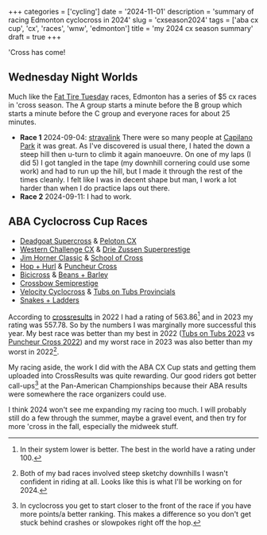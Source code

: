 +++
categories = ['cycling']
date = '2024-11-01'
description = 'summary of racing Edmonton cyclocross in 2024'
slug = 'cxseason2024'
tags = ['aba cx cup', 'cx', 'races', 'wnw', 'edmonton']
title = 'my 2024 cx season summary'
draft = true
+++

'Cross has come!
## Wednesday Night Worlds

Much like the [Fat Tire Tuesday](../ftt/) races, Edmonton has a series of $5 cx races in 'cross season. The A group starts a minute before the B group which starts a minute before the C group and everyone races for about 25 minutes.

* **Race 1** 2024-09-04: [stravalink](https://www.strava.com/segments/37727939) There were so many people at [Capilano Park](../capilanopark/) it was great. As I've discovered is usual there, I hated the down a steep hill then u-turn to climb it again manoeuvre. On one of my laps (I did 5) I got tangled in the tape (my downhill cornering could use some work) and had to run up the hill, but I made it through the rest of the times cleanly. I felt like I was in decent shape but man, I work a lot harder than when I do practice laps out there.
* **Race 2** 2024-09-11: I had to work.

## ABA Cyclocross Cup Races

* [Deadgoat Supercross](../deadgoat2024/) & [Peloton CX](../peloton2024/)
* [Western Challenge CX](../wccx2024/) & [Drie Zussen Superprestige](../driez2024/)
* [Jim Horner Classic](../jimhornergrandprix2024/) & [School of Cross](../schoolofcross2024/)
* [Hop + Hurl](../hopnhurl2024/) & [Puncheur Cross](../puncheurcross2024/)
* [Bicicross](../bicicross2024/) & [Beans + Barley](../beans2024/)
* [Crossbow Semiprestige](../crossbow2024/)
* [Velocity Cyclocross](../velocitycross2024/) & [Tubs on Tubs Provincials](../tubsontubs2024/)
* [Snakes + Ladders](../snakesladders2024/)

According to [crossresults](https://crossresults.com) in 2022 I had a rating of 563.86[^3] and in 2023 my rating was 557.78. So by the numbers I was marginally more successful this year. My best race was better than my best in 2022 ([Tubs on Tubs 2023](../tubsontubs2023/) vs [Puncheur Cross 2022](../puncheurcross2022/)) and my worst race in 2023 was also better than my worst in 2022[^4].

My racing aside, the work I did with the ABA CX Cup stats and getting them uploaded into CrossResults was quite rewarding. Our good riders got better call-ups[^5] at the Pan-American Championships because their ABA results were somewhere the race organizers could use.

I think 2024 won't see me expanding my racing too much. I will probably still do a few through the summer, maybe a gravel event, and then try for more 'cross in the fall, especially the midweek stuff.

[^1]: My hardtail [Graymare](../graymare/) isn't great, but upgrading it would be really expensive for the amount and style of actual mountain biking I do.
[^2]: The races were [Tubs on Tubs](../tubsontubs2023), [Jim Horner](../jimhornergrandprix2023), [Hardcore Hop N Hurl](../hopnhurl2023) and the second day of [Baby Walter Cross](../babywaltercross-2).
[^3]: In their system lower is better. The best in the world have a rating under 100.
[^4]: Both of my bad races involved steep sketchy downhills I wasn't confident in riding at all. Looks like this is what I'll be working on for 2024.
[^5]: In cyclocross you get to start closer to the front of the race if you have more points/a better ranking. This makes a difference so you don't get stuck behind crashes or slowpokes right off the hop.

